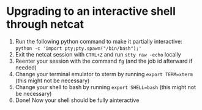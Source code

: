 # Upgrading to an interactive shell through netcat

1. Run the following python command to make it partially interactive: `python -c 'import pty;pty.spawn("/bin/bash");'`
2. Exit the netcat session with `CTRL+Z` and run `stty raw -echo` locally
3. Reenter your session with the command `fg` (and the job id afterward if needed)
4. Change your terminal emulator to xterm by running `export TERM=xterm` (this might not be necessary)
5. Change your shell to bash by running `export SHELL=bash` (this might not be necessary)
6. Done! Now your shell should be fully ainteractive

